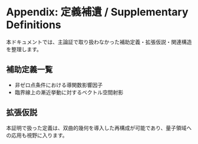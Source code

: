 # Appendix: 定義補遺 / Supplementary Definitions

本ドキュメントでは、主論証で取り扱わなかった補助定義・拡張仮説・関連構造を整理します。

## 補助定義一覧
- 非ゼロ点条件における導関数影響因子
- 臨界線上の漸近挙動に対するベクトル空間射影

## 拡張仮説
本証明で扱った定義は、双曲的幾何を導入した再構成が可能であり、量子領域への応用も視野に入ります。
